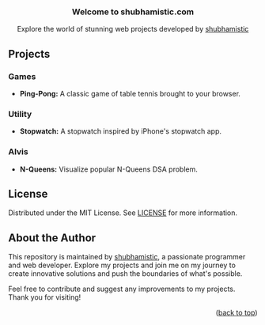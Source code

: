 <a name="readme-top"></a>

<div align="center">
  <h3 align="center">Welcome to shubhamistic.com</h3>

  <p align="center">
    Explore the world of stunning web projects developed by
    <a href="https://github.com/shubhamistic/shubhamistic.github.io">
        shubhamistic
    </a>
  </p>
</div>


## Projects

### Games
- **Ping-Pong:** A classic game of table tennis brought to your browser.

### Utility
- **Stopwatch:** A stopwatch inspired by iPhone's stopwatch app.

### Alvis
- **N-Queens:** Visualize popular N-Queens DSA problem.


## License
Distributed under the MIT License. See [LICENSE](LICENSE) for more information.


## About the Author
This repository is maintained by [shubhamistic](https://github.com/shubhamistic), a passionate programmer and web developer. Explore my projects and join me on my journey to create innovative solutions and push the boundaries of what's possible.

Feel free to contribute and suggest any improvements to my projects. Thank you for visiting!

<!-- You can add other cool things here, such as a table of contents, project screenshots, or links to related resources -->

<p align="right">(<a href="#readme-top">back to top</a>)</p>
